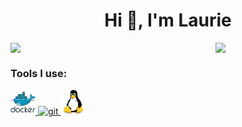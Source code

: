 <h1 align="center">Hi 👋, I'm Laurie</h1>

<img align="left" width="40%" src="https://github-readme-stats.vercel.app/api?username=Pecunia201&count_private=true&show_icons=true&include_all_commits=true&hide_rank=true&hide_border=true&hide_title=true"> 
<img align="right" width="35%" src="https://github-readme-stats.vercel.app/api/top-langs/?username=Pecunia201&hide_border=true&hide_title=true&langs_count=10&layout=compact">

<div style="clear: both;"></div>

<h3 align="left">Tools I use:</h3>
<p align="left"> 
  <a href="https://www.docker.com/" target="_blank" rel="noreferrer"> 
    <img src="https://raw.githubusercontent.com/devicons/devicon/master/icons/docker/docker-original-wordmark.svg" alt="docker" width="40" height="40"/> 
  </a> 
  <a href="https://git-scm.com/" target="_blank" rel="noreferrer"> 
    <img src="https://www.vectorlogo.zone/logos/git-scm/git-scm-icon.svg" alt="git" width="40" height="40"/> 
  </a> 
  <a href="https://www.linux.org/" target="_blank" rel="noreferrer"> 
    <img src="https://raw.githubusercontent.com/devicons/devicon/master/icons/linux/linux-original.svg" alt="linux" width="40" height="40"/> 
  </a> 
</p>
